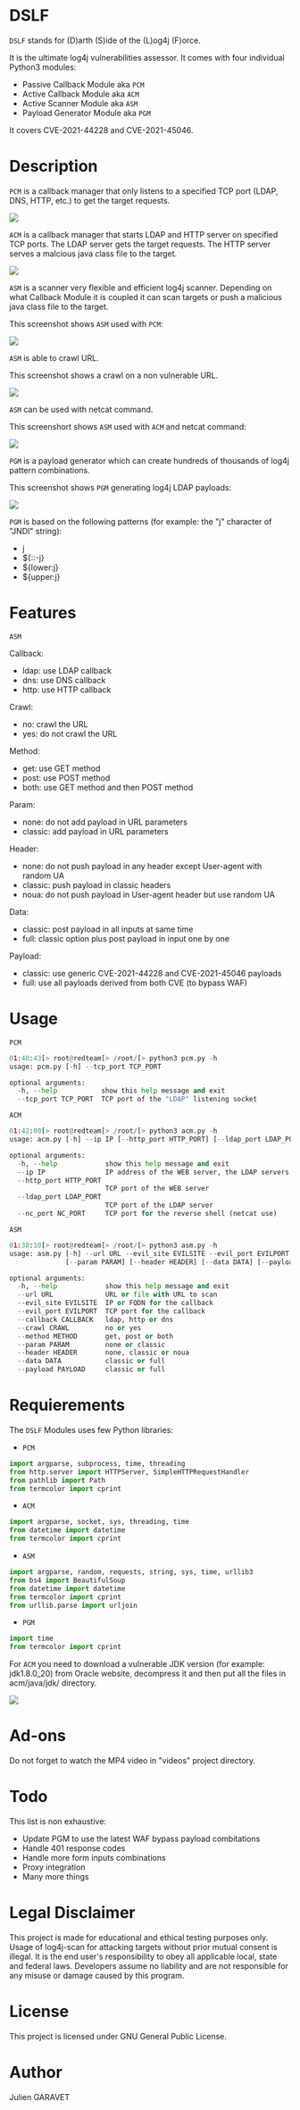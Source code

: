 # DSLF
`DSLF` stands for (D)arth (S)ide of the (L)og4j (F)orce.

It is the ultimate log4j vulnerabilities assessor. It comes with four individual Python3 modules:
- Passive Callback  Module aka `PCM`
- Active  Callback  Module aka `ACM`
- Active  Scanner   Module aka `ASM`
- Payload Generator Module aka `PGM`

It covers CVE-2021-44228 and CVE-2021-45046.


# Description
`PCM` is a callback manager that only listens to a specified TCP port (LDAP, DNS, HTTP, etc.) to get the target requests.

![](https://github.com/frontal1660/DSLF/blob/main/screenshots/pcm01.png)  
  
  
`ACM` is a callback manager that starts LDAP and HTTP server on specified TCP ports. The LDAP server gets the target requests. The HTTP server serves a malcious java class file to the target. 

![](https://github.com/frontal1660/DSLF/blob/main/screenshots/acm01.png)



`ASM` is a scanner very flexible and efficient log4j scanner. Depending on what Callback Module it is coupled it can scan targets or push a malicious java class file to the target. 

This screenshot shows `ASM` used with `PCM`: 

![](https://github.com/frontal1660/DSLF/blob/main/screenshots/asm01.png)


`ASM` is able to crawl URL.

This screenshot shows a crawl on a non vulnerable URL.

![](https://github.com/frontal1660/DSLF/blob/main/screenshots/asm02.png)


`ASM` can be used with netcat command.

This screenshort shows `ASM` used with `ACM` and netcat command:

![](https://github.com/frontal1660/DSLF/blob/main/screenshots/netcat01.png)



`PGM` is a payload generator which can create hundreds of thousands of log4j pattern combinations.

This screenshot shows `PGM` generating log4j LDAP payloads:

![](https://github.com/frontal1660/DSLF/blob/main/screenshots/pgm01.png)

`PGM` is based on the following patterns (for example: the "j" character of "JNDI" string):
* j
* ${::-j}
* ${lower:j}
* ${upper:j}

# Features
`ASM`

Callback:
* ldap: use LDAP callback
* dns: use DNS callback
* http: use HTTP callback

Crawl:
* no: crawl the URL
* yes: do not crawl the URL

Method:
* get: use GET method
* post: use POST method
* both: use GET method and then POST method

Param:
* none: do not add payload in URL parameters
* classic: add payload in URL parameters

Header:
* none: do not push payload in any header except User-agent with random UA
* classic: push payload in classic headers
* noua: do not push payload in User-agent header but use random UA

Data:
* classic: post payload in all inputs at same time
* full: classic option plus post payload in input one by one

Payload:
* classic: use generic CVE-2021-44228 and CVE-2021-45046 payloads
* full: use all payloads derived from both CVE (to bypass WAF)

# Usage
`PCM`
```python
01:40:43[> root@redteam[> /root/[> python3 pcm.py -h
usage: pcm.py [-h] --tcp_port TCP_PORT

optional arguments:
  -h, --help           show this help message and exit
  --tcp_port TCP_PORT  TCP port of the "LDAP" listening socket
```



`ACM`
```python
01:42:00[> root@redteam[> /root/[> python3 acm.py -h
usage: acm.py [-h] --ip IP [--http_port HTTP_PORT] [--ldap_port LDAP_PORT] [--nc_port NC_PORT]

optional arguments:
  -h, --help            show this help message and exit
  --ip IP               IP address of the WEB server, the LDAP servers and the reverse shell
  --http_port HTTP_PORT
                        TCP port of the WEB server
  --ldap_port LDAP_PORT
                        TCP port of the LDAP server
  --nc_port NC_PORT     TCP port for the reverse shell (netcat use)
```



`ASM`
```python
01:38:10[> root@redteam[> /root/[> python3 asm.py -h
usage: asm.py [-h] --url URL --evil_site EVILSITE --evil_port EVILPORT [--callback CALLBACK] [--crawl CRAWL] [--method METHOD]
              [--param PARAM] [--header HEADER] [--data DATA] [--payload PAYLOAD]

optional arguments:
  -h, --help            show this help message and exit
  --url URL             URL or file with URL to scan
  --evil_site EVILSITE  IP or FQDN for the callback
  --evil_port EVILPORT  TCP port for the callback
  --callback CALLBACK   ldap, http or dns
  --crawl CRAWL         no or yes
  --method METHOD       get, post or both
  --param PARAM         none or classic
  --header HEADER       none, classic or noua
  --data DATA           classic or full
  --payload PAYLOAD     classic or full
```

# Requierements
The `DSLF` Modules uses few Python libraries:

- `PCM`
```python
import argparse, subprocess, time, threading
from http.server import HTTPServer, SimpleHTTPRequestHandler
from pathlib import Path
from termcolor import cprint
```


- `ACM`
```python
import argparse, socket, sys, threading, time
from datetime import datetime
from termcolor import cprint
```


- `ASM`
```python
import argparse, random, requests, string, sys, time, urllib3
from bs4 import BeautifulSoup
from datetime import datetime
from termcolor import cprint
from urllib.parse import urljoin
```


- `PGM`
```python
import time
from termcolor import cprint
```

For `ACM` you need to download a vulnerable JDK version (for example: jdk1.8.0_20) from Oracle website, decompress it and then put all the files in acm/java/jdk/ directory. 

![](https://github.com/frontal1660/DSLF/blob/main/screenshots/acm02.png)


# Ad-ons
Do not forget to watch the MP4 video in "videos" project directory.

# Todo
This list is non exhaustive:
* Update PGM to use the latest WAF bypass payload combitations
* Handle 401 response codes
* Handle more form inputs combinations
* Proxy integration
* Many more things

# Legal Disclaimer
This project is made for educational and ethical testing purposes only. Usage of log4j-scan for attacking targets without prior mutual consent is illegal. It is the end user's responsibility to obey all applicable local, state and federal laws. Developers assume no liability and are not responsible for any misuse or damage caused by this program.

# License
This project is licensed under GNU General Public License.

# Author
Julien GARAVET
